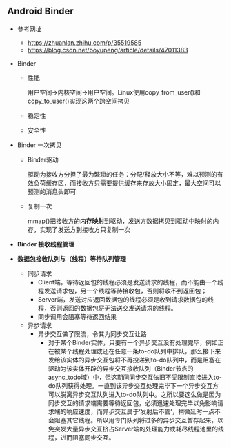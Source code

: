 ## Android Binder

- 参考网址

  - https://zhuanlan.zhihu.com/p/35519585
  - https://blog.csdn.net/boyupeng/article/details/47011383

- Binder

  - 性能

    用户空间->内核空间->用户空间。Linux使用copy_from_user()和copy_to_user()实现这两个跨空间拷贝

  - 稳定性

  - 安全性

- Binder 一次拷贝

  - Binder驱动

    驱动为接收方分担了最为繁琐的任务：分配/释放大小不等，难以预测的有效负荷缓存区，而接收方只需要提供缓存来存放大小固定，最大空间可以预测的消息头即可

  - 复制一次

    mmap()把接收方的**内存映射**到驱动，发送方数据拷贝到驱动中映射的内存，实现了发送方到接收方只复制一次

- **Binder 接收线程管理**

- **数据包接收队列与（线程）等待队列管理**

  - 同步请求
    - Client端，等待返回包的线程必须是发送请求的线程，而不能由一个线程发送请求包，另一个线程等待接收包，否则将收不到返回包；
    - Server端，发送对应返回数据包的线程必须是收到请求数据包的线程，否则返回的数据包将无法送交发送请求的线程。
    - 同步调用会阻塞等待返回结果
  - 异步请求
    - 异步交互做了限流，令其为同步交互让路
      - 对于某个Binder实体，只要有一个异步交互没有处理完毕，例如正在被某个线程处理或还在任意一条to-do队列中排队，那么接下来发给该实体的异步交互包将不再投递到to-do队列中，而是阻塞在驱动为该实体开辟的异步交互接收队列（Binder节点的async_todo域）中，但这期间同步交互依旧不受限制直接进入to-do队列获得处理。一直到该异步交互处理完毕下一个异步交互方可以脱离异步交互队列进入to-do队列中。之所以要这么做是因为同步交互的请求端需要等待返回包，必须迅速处理完毕以免影响请求端的响应速度，而异步交互属于‘发射后不管’，稍微延时一点不会阻塞其它线程。所以用专门队列将过多的异步交互暂存起来，以免突发大量异步交互挤占Server端的处理能力或耗尽线程池里的线程，进而阻塞同步交互。

